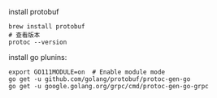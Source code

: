 install protobuf

```
brew install protobuf
# 查看版本
protoc --version
```

install go plunins:

```
export GO111MODULE=on  # Enable module mode
go get -u github.com/golang/protobuf/protoc-gen-go
go get -u google.golang.org/grpc/cmd/protoc-gen-go-grpc
```
